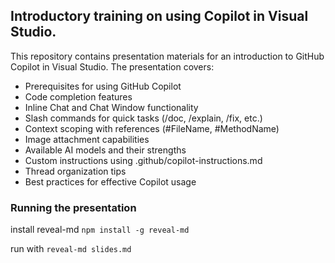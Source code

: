 ## Introductory training on using Copilot in Visual Studio.

This repository contains presentation materials for an introduction to GitHub Copilot in Visual Studio. The presentation covers:

- Prerequisites for using GitHub Copilot
- Code completion features
- Inline Chat and Chat Window functionality
- Slash commands for quick tasks (/doc, /explain, /fix, etc.)
- Context scoping with references (#FileName, #MethodName)
- Image attachment capabilities
- Available AI models and their strengths
- Custom instructions using .github/copilot-instructions.md
- Thread organization tips
- Best practices for effective Copilot usage

### Running the presentation

install reveal-md `npm install -g reveal-md`

run with `reveal-md slides.md`